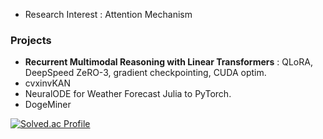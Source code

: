 - Research Interest : Attention Mechanism

### Projects
- **Recurrent Multimodal Reasoning with Linear Transformers** : QLoRA, DeepSpeed ZeRO-3, gradient checkpointing, CUDA optim. 
- cvxinvKAN
- NeuralODE for Weather Forecast Julia to PyTorch.
- DogeMiner

[![Solved.ac Profile](http://mazassumnida.wtf/api/v2/generate_badge?boj=bllacovvqso)](https://solved.ac/bllacovvqso/)
